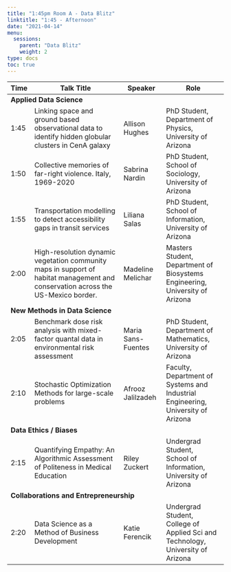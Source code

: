 ```yaml
---
title: "1:45pm Room A - Data Blitz"
linktitle: "1:45 - Afternoon"
date: "2021-04-14"
menu:
  sessions:
    parent: "Data Blitz"
    weight: 2
type: docs
toc: true
---
```


<table>
  <thead>
    <tr>
      <th>Time</th>
      <th>Talk Title</th>
      <th>Speaker</th>
      <th>Role</th>
    </tr>
  </thead>
  <tbody>
    <tr>
      <td colspan="4"><b>Applied Data Science</b></td>
    </tr>
    <tr>
      <td>1:45</td>
      <td>Linking space and ground based observational data to identify hidden globular clusters in CenA galaxy</td>
      <td>Allison Hughes</td>
      <td>PhD Student,<br> Department of Physics,<br> University of Arizona </td>
    </tr>
    <tr>
      <td>1:50</td>
      <td>Collective memories of far-right violence. Italy, 1969-2020</td>
      <td>Sabrina Nardin</td>
      <td>PhD Student,<br> School of Sociology,<br> University of Arizona</td>
    </tr>
    <tr>
      <td>1:55</td>
      <td>Transportation modelling to detect accessibility gaps in transit services</td>
      <td>Liliana Salas</td>
      <td>PhD Student,<br> School of Information,<br> University of Arizona</td>
    </tr>
    <tr>
      <td>2:00</td>
      <td>High-resolution dynamic vegetation community maps in support of habitat management and conservation across the US-Mexico border.</td>
      <td>Madeline Melichar</td>
      <td>Masters Student,<br> Department of Biosystems Engineering,<br> University of Arizona</td>
    </tr>
    <tr>
      <td colspan="4"><b>New Methods in Data Science</b></td>
    </tr>
    <tr>
      <td>2:05</td>
      <td>Benchmark dose risk analysis with mixed-factor quantal data in environmental risk assessment</td>
      <td>Maria Sans-Fuentes</td>
      <td>PhD Student,<br> Department of Mathematics,<br> University of Arizona</td>
    </tr>
    <tr>
      <td>2:10</td>
      <td>Stochastic Optimization Methods for large-scale problems</td>
      <td>Afrooz Jalilzadeh</td>
      <td>Faculty, <br> Department of Systems and Industrial Engineering,<br> University of Arizona</td>
    </tr>
    <tr>
      <td colspan="4"><b>Data Ethics / Biases</b></td>
    </tr>
    <tr>
      <td>2:15</td>
      <td>Quantifying Empathy: An Algorithmic Assessment of Politeness in Medical Education</td>
      <td>Riley Zuckert</td>
      <td>Undergrad Student,<br> School of Information,<br> University of Arizona</td>
    </tr>
    <tr>
      <td colspan="4"><b>Collaborations and Entrepreneurship</b></td>
    </tr>
    <tr>
      <td>2:20</td>
      <td>Data Science as a Method of Business Development</td>
      <td>Katie Ferencik</td>
      <td>Undergrad Student,<br> College of Applied Sci and Technology,<br> University of Arizona</td>
    </tr>
  </tbody>
</table>
